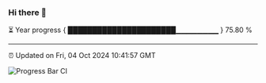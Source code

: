 ### Hi there 👋

⏳ Year progress { ██████████████████████▁▁▁▁▁▁▁▁ } 75.80 %

---

⏰ Updated on Fri, 04 Oct 2024 10:41:57 GMT

![Progress Bar CI](https://github.com/IshwaranRudhara/GIT-ACTION/workflows/Progress%20Bar%20CI/badge.svg)
